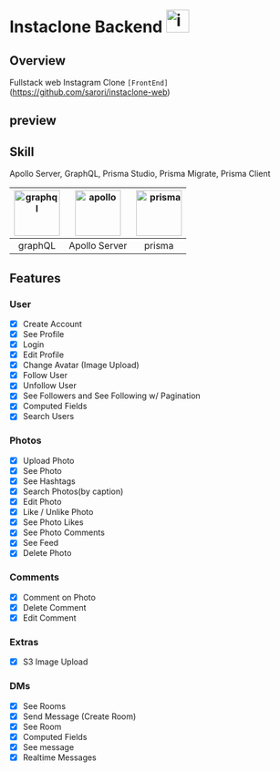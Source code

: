 # Instaclone Backend <img src="https://firebasestorage.googleapis.com/v0/b/resume-be9ab.appspot.com/o/insta.png?alt=media&token=7b7e9dd7-a990-460b-a800-a7c4e802bda8" alt="insta" height="40px" width="40px">

## Overview

Fullstack web Instagram Clone
`[FrontEnd]`(https://github.com/sarori/instaclone-web)

## preview

<!-- <figure>
<p align="center">
    <img src="https://firebasestorage.googleapis.com/v0/b/resume-be9ab.appspot.com/o/twittervideo.gif?alt=media&token=817b693a-4158-4cf4-94d0-72882223c4fd" alt="twitter-video" width="450px"  height="500px"></p>
</figure> -->

## Skill

Apollo Server, GraphQL, Prisma Studio, Prisma Migrate, Prisma Client

| <img src="https://firebasestorage.googleapis.com/v0/b/resume-be9ab.appspot.com/o/graphql.png?alt=media&token=12b53f6a-8285-4ac7-afc8-061bd7956177" alt="graphql" width="80px" > | <img src="https://firebasestorage.googleapis.com/v0/b/resume-be9ab.appspot.com/o/apollo.png?alt=media&token=337863b9-d077-4075-8441-3820323dd99f" alt="apollo" width="80px" > | <img src="https://firebasestorage.googleapis.com/v0/b/resume-be9ab.appspot.com/o/prisma.png?alt=media&token=99112022-ac83-44aa-8807-cbf1a37fef85" alt="prisma" width="80px" > |
| ------------------------------------------------------------------------------------------------------------------------------------------------------------------------------- | :---------------------------------------------------------------------------------------------------------------------------------------------------------------------------: | ----------------------------------------------------------------------------------------------------------------------------------------------------------------------------: |
| <div align="center">graphQL</div>                                                                                                                                               |                                                                    <div align="center">Apollo Server</div>                                                                    |                                                                                                                                              <div align="center">prisma</div> |

## Features

### User

-   [x] Create Account
-   [x] See Profile
-   [x] Login
-   [x] Edit Profile
-   [x] Change Avatar (Image Upload)
-   [x] Follow User
-   [x] Unfollow User
-   [x] See Followers and See Following w/ Pagination
-   [x] Computed Fields
-   [x] Search Users

### Photos

-   [x] Upload Photo
-   [x] See Photo
-   [x] See Hashtags
-   [x] Search Photos(by caption)
-   [x] Edit Photo
-   [x] Like / Unlike Photo
-   [x] See Photo Likes
-   [x] See Photo Comments
-   [x] See Feed
-   [x] Delete Photo

### Comments

-   [x] Comment on Photo
-   [x] Delete Comment
-   [x] Edit Comment

### Extras

-   [x] S3 Image Upload

### DMs

-   [x] See Rooms
-   [x] Send Message (Create Room)
-   [x] See Room
-   [x] Computed Fields
-   [x] See message
-   [x] Realtime Messages

